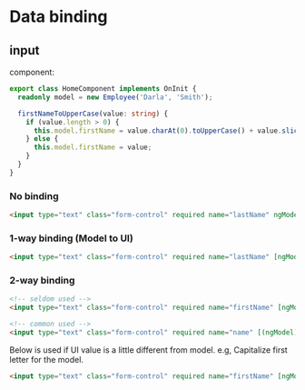 # Data binding

## input

component:

```ts
export class HomeComponent implements OnInit {
  readonly model = new Employee('Darla', 'Smith');

  firstNameToUpperCase(value: string) {
    if (value.length > 0) {
      this.model.firstName = value.charAt(0).toUpperCase() + value.slice(1);
    } else {
      this.model.firstName = value;
    }
  }
}
```

### No binding

```html
<input type="text" class="form-control" required name="lastName" ngModel>
```

### 1-way binding (Model to UI)

```html
<input type="text" class="form-control" required name="lastName" [ngModel]="model.lastName">
```

### 2-way binding

```html
<!-- seldom used -->
<input type="text" class="form-control" required name="firstName" [ngModel]="model.firstName" (ngModelChange)="model.firstName=$event">

<!-- common used -->
<input type="text" class="form-control" required name="name" [(ngModel)]="model.firstName">
```

Below is used if UI value is a little different from model. e.g, Capitalize first letter for the model.

```html
<input type="text" class="form-control" required name="firstName" [ngModel]="model.firstName" (ngModelChange)="firstNameToUpperCase($event)">
```